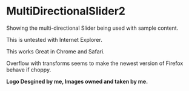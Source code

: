 # MultiDirectionalSlider2

Showing the multi-directional Slider being used with sample content. 

This is untested with Internet Explorer. 


This works Great in Chrome and Safari.


Overflow with transforms seems to make the newest version of Firefox behave if choppy.

**Logo Desgined by me, Images owned and taken by me.**
